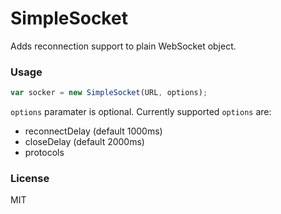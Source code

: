 SimpleSocket
============

Adds reconnection support to plain WebSocket object.


### Usage


```js
var socker = new SimpleSocket(URL, options);
```

`options` paramater is optional. Currently supported `options` are:

- reconnectDelay (default 1000ms)
- closeDelay (default 2000ms)
- protocols 


### License

MIT